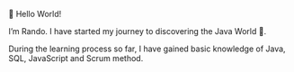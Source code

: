 👋 Hello World!
 
I’m Rando. I have started my journey to discovering the Java World 👀. 

During the learning process so far, I have gained basic knowledge of Java, SQL, JavaScript and Scrum method. 


<!---
- 💞️ I’m looking to collaborate on ...
- 📫 How to reach me ...


rtoming/rtoming is a ✨ special ✨ repository because its `README.md` (this file) appears on your GitHub profile.
You can click the Preview link to take a look at your changes.
--->
